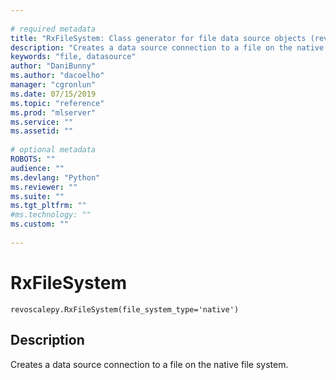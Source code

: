 ```yaml
--- 
 
# required metadata 
title: "RxFileSystem: Class generator for file data source objects (revoscalepy)" 
description: "Creates a data source connection to a file on the native file system." 
keywords: "file, datasource" 
author: "DaniBunny"
ms.author: "dacoelho" 
manager: "cgronlun" 
ms.date: 07/15/2019
ms.topic: "reference" 
ms.prod: "mlserver" 
ms.service: "" 
ms.assetid: "" 
 
# optional metadata 
ROBOTS: "" 
audience: "" 
ms.devlang: "Python" 
ms.reviewer: "" 
ms.suite: "" 
ms.tgt_pltfrm: "" 
#ms.technology: "" 
ms.custom: "" 
 
---
```


# RxFileSystem


 



```
revoscalepy.RxFileSystem(file_system_type='native')
```





## Description

Creates a data source connection to a file on the native file system.
